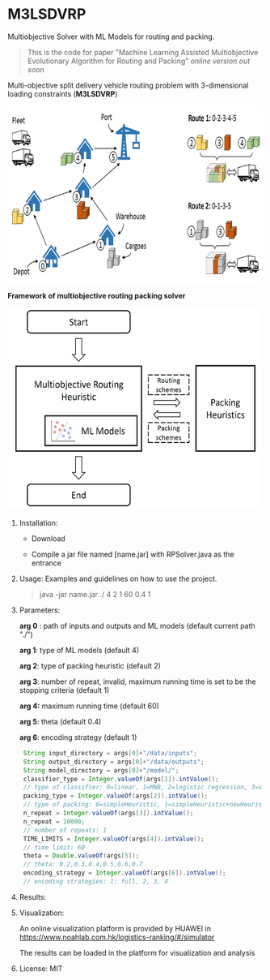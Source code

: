 # M3LSDVRP
 Multiobjective Solver with ML Models for routing and packing. 

> This is the code for paper "Machine Learning Assisted Multiobjective Evolutionary Algorithm for Routing and Packing" *online version out soon*



Multi-objective split delivery vehicle routing problem with 3-dimensional loading constraints (**M3LSDVRP**)

<img src="figures/Problem.JPG" alt="Example Image" width="650" height="350">

**Framework of multiobjective routing packing solver**

<img src="figures/Framework.JPG" alt="Example Image" width="500" height="400">

1. Installation:

   + Download 

   + Compile a jar file named [name.jar] with RPSolver.java as the entrance 

2. Usage: Examples and guidelines on how to use the project.

   > java -jar name.jar ./ 4 2 1 60 0.4 1

3. Parameters:

   **arg 0** : path of inputs and outputs and ML models (default current path "./")

   **arg 1**: type of ML models (default 4)

   **arg 2**: type of packing heuristic (default 2)

   **arg 3**: number of repeat, invalid, maximum running time is set to be the stopping criteria (default 1)

   **arg 4:** maximum running time (default 60)

   **arg 5**: theta (default 0.4)

   **arg 6**: encoding strategy (default 1)

   ```java
   	String input_directory = args[0]+"/data/inputs"; 
   	String output_directory = args[0]+"/data/outputs";	
   	String model_directory = args[0]+"/model/"; 
   	classifier_type = Integer.valueOf(args[1]).intValue(); 	
   	// type of classifier: 0=linear, 1=MNB, 2=logistic regression, 3=svm_rbf, 4=CART, 5=random forest 10,6=random forest 20,7=random forest 50
   	packing_type = Integer.valueOf(args[2]).intValue();
   	// type of packing: 0=simpleHeuristic, 1=simpleHeuristic+newHeuristic1, 2=simpleHeuristic+newHeuristic1+newHeuristic2	
   	n_repeat = Integer.valueOf(args[3]).intValue();
   	n_repeat = 10000; 
   	// number of repeats: 1	
   	TIME_LIMITS = Integer.valueOf(args[4]).intValue();
   	// time limit: 60
   	theta = Double.valueOf(args[5]);
   	// theta: 0.2,0.3,0.4,0.5,0.6,0.7
   	encoding_strategy = Integer.valueOf(args[6]).intValue();
   	// encoding strategies: 1: full, 2, 3, 4
   ```

   

4. Results:

5. Visualization:

   An online visualization platform is provided by HUAWEI in https://www.noahlab.com.hk/logistics-ranking/#/simulator

   The results can be loaded in the platform for visualization and analysis

6. License: MIT
